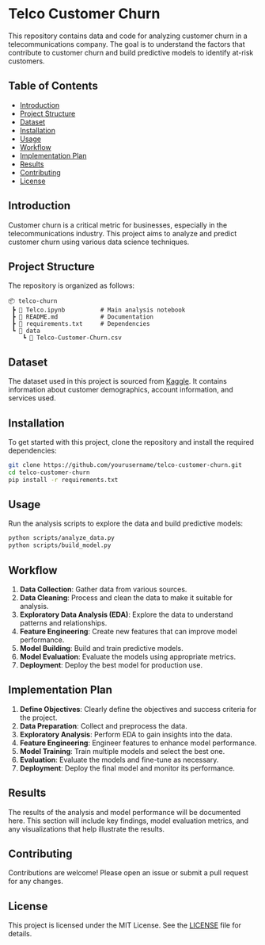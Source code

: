 # Telco Customer Churn

This repository contains data and code for analyzing customer churn in a telecommunications company. The goal is to understand the factors that contribute to customer churn and build predictive models to identify at-risk customers.

## Table of Contents
- [Introduction](#introduction)
- [Project Structure](#project-structure)
- [Dataset](#dataset)
- [Installation](#installation)
- [Usage](#usage)
- [Workflow](#workflow)
- [Implementation Plan](#implementation-plan)
- [Results](#results)
- [Contributing](#contributing)
- [License](#license)

## Introduction
Customer churn is a critical metric for businesses, especially in the telecommunications industry. This project aims to analyze and predict customer churn using various data science techniques.

## Project Structure
The repository is organized as follows:
```
📦 telco-churn
 ┣ 📜 Telco.ipynb          # Main analysis notebook
 ┣ 📜 README.md            # Documentation
 ┣ 📜 requirements.txt     # Dependencies
 ┗ 📂 data
    ┗ 📜 Telco-Customer-Churn.csv
```

## Dataset
The dataset used in this project is sourced from [Kaggle](https://www.kaggle.com/blastchar/telco-customer-churn). It contains information about customer demographics, account information, and services used.

## Installation
To get started with this project, clone the repository and install the required dependencies:

```bash
git clone https://github.com/yourusername/telco-customer-churn.git
cd telco-customer-churn
pip install -r requirements.txt
```

## Usage
Run the analysis scripts to explore the data and build predictive models:

```bash
python scripts/analyze_data.py
python scripts/build_model.py
```

## Workflow
1. **Data Collection**: Gather data from various sources.
2. **Data Cleaning**: Process and clean the data to make it suitable for analysis.
3. **Exploratory Data Analysis (EDA)**: Explore the data to understand patterns and relationships.
4. **Feature Engineering**: Create new features that can improve model performance.
5. **Model Building**: Build and train predictive models.
6. **Model Evaluation**: Evaluate the models using appropriate metrics.
7. **Deployment**: Deploy the best model for production use.

## Implementation Plan
1. **Define Objectives**: Clearly define the objectives and success criteria for the project.
2. **Data Preparation**: Collect and preprocess the data.
3. **Exploratory Analysis**: Perform EDA to gain insights into the data.
4. **Feature Engineering**: Engineer features to enhance model performance.
5. **Model Training**: Train multiple models and select the best one.
6. **Evaluation**: Evaluate the models and fine-tune as necessary.
7. **Deployment**: Deploy the final model and monitor its performance.

## Results
The results of the analysis and model performance will be documented here. This section will include key findings, model evaluation metrics, and any visualizations that help illustrate the results.

## Contributing
Contributions are welcome! Please open an issue or submit a pull request for any changes.

## License
This project is licensed under the MIT License. See the [LICENSE](LICENSE) file for details.
